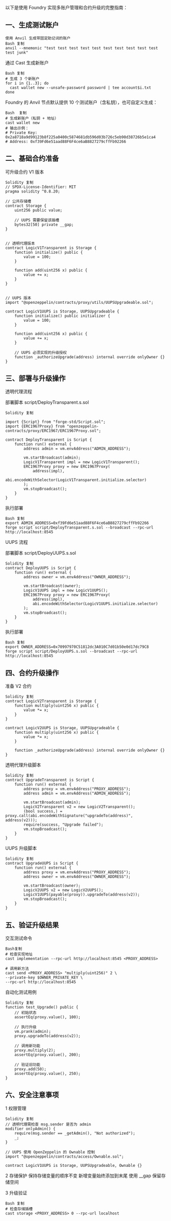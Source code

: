 以下是使用 Foundry 实现多账户管理和合约升级的完整指南：

## 一、生成测试账户

    使用 Anvil 生成带固定助记词的账户
    Bash 复制
    anvil --mnemonic "test test test test test test test test test test test junk"

通过 Cast 生成新账户

    Bash 复制
    # 生成 3 个新账户
    for i in {1..3}; do
      cast wallet new --unsafe-password password | tee account$i.txt
    done

Foundry 的 Anvil 节点默认提供 10 个测试账户（含私钥），也可自定义生成：

    Bash  复制
    # 生成新账户（私钥 + 地址）
    cast wallet new
    # 输出示例：
    # Private Key: 0x2a8718a9d99123b8f225a0400c5874681db596d03b726c5eb90d38726b5e1ca4
    # Address: 0xf39Fd6e51aad88F6F4ce6aB8827279cffFb92266


## 二、基础合约准备

可升级合约 V1 版本

    Solidity 复制
    // SPDX-License-Identifier: MIT
    pragma solidity ^0.8.20;
    
    // 公共存储槽
    contract Storage {
        uint256 public value;
        
        // UUPS 需要保留该插槽
        bytes32[50] private __gap;
    }
    
	
    // 透明代理版本
    contract LogicV1Transparent is Storage {
        function initialize() public {
            value = 100;
        }
        
        function add(uint256 x) public {
            value += x;
        }
    }
    
	
    // UUPS 版本
    import "@openzeppelin/contracts/proxy/utils/UUPSUpgradeable.sol";
    
    contract LogicV1UUPS is Storage, UUPSUpgradeable {
        function initialize() public initializer {
            value = 100;
        }
        
        function add(uint256 x) public {
            value += x;
        }
        
        // UUPS 必须实现的升级授权
        function _authorizeUpgrade(address) internal override onlyOwner {}
    }


## 三、部署与升级操作

透明代理流程

部署脚本 script/DeployTransparent.s.sol

    Solidity 复制
    
    import {Script} from "forge-std/Script.sol";
    import {ERC1967Proxy} from "openzeppelin-contracts/proxy/ERC1967/ERC1967Proxy.sol";
    
    contract DeployTransparent is Script {
        function run() external {
            address admin = vm.envAddress("ADMIN_ADDRESS");
            
            vm.startBroadcast(admin);
            LogicV1Transparent impl = new LogicV1Transparent();
            ERC1967Proxy proxy = new ERC1967Proxy(
                address(impl),
                abi.encodeWithSelector(LogicV1Transparent.initialize.selector)
            );
            vm.stopBroadcast();
        }
    }
	
执行部署

    Bash 复制
    export ADMIN_ADDRESS=0xf39Fd6e51aad88F6F4ce6aB8827279cffFb92266
    forge script script/DeployTransparent.s.sol --broadcast --rpc-url http://localhost:8545

UUPS 流程

部署脚本 script/DeployUUPS.s.sol

    Solidity 复制
    contract DeployUUPS is Script {
        function run() external {
            address owner = vm.envAddress("OWNER_ADDRESS");
            
            vm.startBroadcast(owner);
            LogicV1UUPS impl = new LogicV1UUPS();
            ERC1967Proxy proxy = new ERC1967Proxy(
                address(impl),
                abi.encodeWithSelector(LogicV1UUPS.initialize.selector)
            );
            vm.stopBroadcast();
        }
    }

执行部署


    Bash 复制
    export OWNER_ADDRESS=0x70997970C51812dc3A010C7d01b50e0d17dc79C8
    forge script script/DeployUUPS.s.sol --broadcast --rpc-url http://localhost:8545
    

## 四、合约升级操作

准备 V2 合约

    Solidity 复制
    contract LogicV2Transparent is Storage {
        function multiply(uint256 x) public {
            value *= x;
        }
    }
    
    contract LogicV2UUPS is Storage, UUPSUpgradeable {
        function multiply(uint256 x) public {
            value *= x;
        }
        
        function _authorizeUpgrade(address) internal override onlyOwner {}
    }

透明代理升级脚本


    Solidity 复制
    contract UpgradeTransparent is Script {
        function run() external {
            address proxy = vm.envAddress("PROXY_ADDRESS");
            address admin = vm.envAddress("ADMIN_ADDRESS");
            
            vm.startBroadcast(admin);
            LogicV2Transparent v2 = new LogicV2Transparent();
            (bool success,) = proxy.call(abi.encodeWithSignature("upgradeTo(address)", address(v2)));
            require(success, "Upgrade failed");
            vm.stopBroadcast();
        }
    }

UUPS 升级脚本

    Solidity 复制
    contract UpgradeUUPS is Script {
        function run() external {
            address proxy = vm.envAddress("PROXY_ADDRESS");
            address owner = vm.envAddress("OWNER_ADDRESS");
            
            vm.startBroadcast(owner);
            LogicV2UUPS v2 = new LogicV2UUPS();
            LogicV1UUPS(payable(proxy)).upgradeTo(address(v2));
            vm.stopBroadcast();
        }
    }


## 五、验证升级结果

交互测试命令

    Bash复制
    # 检查实现地址
    cast implementation --rpc-url http://localhost:8545 <PROXY_ADDRESS>
    
    # 调用新方法
    cast send <PROXY_ADDRESS> "multiply(uint256)" 2 \
    --private-key $OWNER_PRIVATE_KEY \
    --rpc-url http://localhost:8545
    
自动化测试用例

    Solidity 复制
    function test_Upgrade() public {
        // 初始状态
        assertEq(proxy.value(), 100);
        
        // 执行升级
        vm.prank(admin);
        proxy.upgradeTo(address(v2));
        
        // 调用新功能
        proxy.multiply(2);
        assertEq(proxy.value(), 200);
        
        // 验证旧功能
        proxy.add(50);
        assertEq(proxy.value(), 250);
    }


## 六、安全注意事项

1 权限管理

    Solidity 复制
    // 透明代理需检查 msg.sender 是否为 admin
    modifier onlyAdmin() {
        require(msg.sender == _getAdmin(), "Not authorized");
        _;
    }

    // UUPS 使用 OpenZeppelin 的 Ownable 控制
    import "@openzeppelin/contracts/access/Ownable.sol";
    
    contract LogicV1UUPS is Storage, UUPSUpgradeable, Ownable {}
    

2 存储保护
保持存储变量的顺序不变
新增变量始终添加到末尾
使用 __gap 保留存储空间


3 升级验证

    Bash 复制
    # 检查存储插槽
    cast storage <PROXY_ADDRESS> 0 --rpc-url localhost

